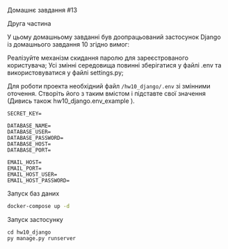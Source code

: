 Домашнє завдання #13

Друга частина

У цьому домашньому завданні був доопрацьований застосунок Django із домашнього завдання 10 згідно вимог:

Реалізуйте механізм скидання паролю для зареєстрованого користувача;
Усі змінні середовища повинні зберігатися у файлі .env та використовуватися у файлі settings.py;

Для роботи проекта необхідний файл `/hw10_django/.env` зі змінними оточення.
Створіть його з таким вмістом і підставте свої значення (Дивись також hw10_django\.env_example ).

```dotenv
SECRET_KEY=

DATABASE_NAME=
DATABASE_USER=
DATABASE_PASSWORD=
DATABASE_HOST=
DATABASE_PORT=

EMAIL_HOST=
EMAIL_PORT=
EMAIL_HOST_USER=
EMAIL_HOST_PASSWORD=
```

Запуск баз даних

```bash
docker-compose up -d
```

Запуск застосунку

```
cd hw10_django
py manage.py runserver
```

